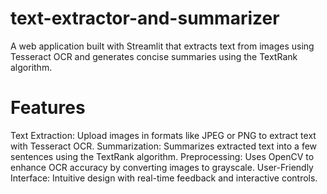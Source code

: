 # text-extractor-and-summarizer
A web application built with Streamlit that extracts text from images using Tesseract OCR and generates concise summaries using the TextRank algorithm.

# Features
  Text Extraction: Upload images in formats like JPEG or PNG to extract text with Tesseract OCR.
  Summarization: Summarizes extracted text into a few sentences using the TextRank algorithm.
  Preprocessing: Uses OpenCV to enhance OCR accuracy by converting images to grayscale.
  User-Friendly Interface: Intuitive design with real-time feedback and interactive controls.
